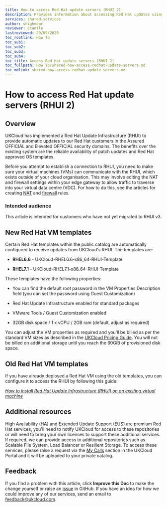 ```yaml
---
title: How to access Red Hat update servers (RHUI 2)
description: Provides information about accessing Red Hat updates using Red Hat Update Infrastructure (RHUI 2)
services: shared-services
author: shighmoor
reviewer: pcantle
lastreviewed: 29/09/2020
toc_rootlink: How To
toc_sub1: 
toc_sub2:
toc_sub3:
toc_sub4:
toc_title: Access Red Hat update servers (RHUI 2)
toc_fullpath: How To/shared-how-access-redhat-update-servers.md
toc_mdlink: shared-how-access-redhat-update-servers.md
---
```


# How to access Red Hat update servers (RHUI 2)

## Overview

UKCloud has implemented a Red Hat Update Infrastructure (RHUI) to provide automatic updates to our Red Hat customers in the Assured OFFICIAL and Elevated OFFICIAL security domains. The benefits over the existing system are the reliable availability of patch updates and Red Hat approved OS templates.

Before you attempt to establish a connection to RHUI, you need to make sure your virtual machines (VMs) can communicate with the RHUI, which exists outside of your cloud organisation. This may involve editing the NAT and firewall settings within your edge gateway to allow traffic to traverse into your virtual data centre (VDC). For how to do this, see the articles for creating [NAT](../vmware/vmw-how-create-nat-rules.md) and [firewall](../vmware/vmw-how-create-firewall-rules.md) rules.

### Intended audience

This article is intended for customers who have not yet migrated to RHUI v3.

## New Red Hat VM templates

Certain Red Hat templates within the public catalog are automatically configured to receive updates from UKCloud's RHUI. The templates are:

- **RHEL6.6** - UKCloud-RHEL6.6-x86_64-RHUI-Template

- **RHEL7.1** - UKCloud-RHEL7.1-x86_64-RHUI-Template

These templates have the following properties:

- You can find the default root password in the VM Properties Description field (you can set the password using Guest Customization)

- Red Hat Update Infrastructure enabled for standard packages

- VMware Tools / Guest Customization enabled

- 32GB disk space / 1 x vCPU / 2GB ram (default, adjust as required)

You can adjust the VM properties as required and you'll be billed as per the standard VM sizes as described in the [UKCloud Pricing Guide](https://ukcloud.com/pricing-guide). You will not be billed on additional storage until you reach the 60GiB of provisioned disk space.

## Old Red Hat VM templates

If you have already deployed a Red Hat VM using the old templates, you can configure it to access the RHUI by following this guide:

[*How to install Red Hat Update Infrastructure (RHUI) on an existing virtual machine*](shared-how-install-rhui-vm.md)

## Additional resources

High Availability (HA) and Extended Update Support (EUS) are premium Red Hat services, you'll need to notify UKCloud for access to these repositories or will need to bring your own licenses to support these additional services. If required, we can provide access to additional repositories such as Scalable File System, Load Balancer or Resilient Storage. To access these services, please raise a request via the [My Calls](https://portal.skyscapecloud.com/support/ivanti) section in the UKCloud Portal and it will be uploaded to your private catalog.

## Feedback

If you find a problem with this article, click **Improve this Doc** to make the change yourself or raise an [issue](https://github.com/UKCloud/documentation/issues) in GitHub. If you have an idea for how we could improve any of our services, send an email to <feedback@ukcloud.com>.
